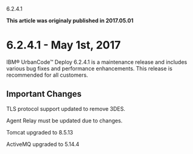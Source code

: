 





6.2.4.1

**This article was originaly published in 2017.05.01**


6.2.4.1 - May 1st, 2017
=======================




IBM® UrbanCode™ Deploy 6.2.4.1 is a maintenance release and includes various bug fixes and performance enhancements. This release is recommended for all customers.


Important Changes
-----------------


TLS protocol support updated to remove 3DES.


Agent Relay must be updated due to changes.


Tomcat upgraded to 8.5.13


ActiveMQ upgraded to 5.14.4






